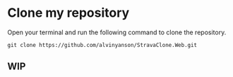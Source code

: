 
# Clone my repository

Open your terminal and run the following command to clone the repository.

    git clone https://github.com/alvinyanson/StravaClone.Web.git


## WIP


